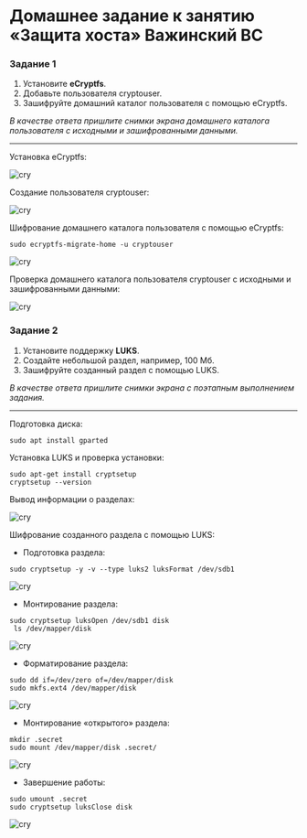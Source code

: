 # Домашнее задание к занятию  «Защита хоста» Важинский ВС

### Задание 1

1. Установите **eCryptfs**.
2. Добавьте пользователя cryptouser.
3. Зашифруйте домашний каталог пользователя с помощью eCryptfs.


*В качестве ответа  пришлите снимки экрана домашнего каталога пользователя с исходными и зашифрованными данными.*  

---

Установка eCryptfs:

![cry](./img/cry1.png)

Создание пользователя cryptouser:

![cry](./img/cry2.png)

Шифрование домашнего каталога пользователя с помощью eCryptfs:

```
sudo ecryptfs-migrate-home -u cryptouser
```

![cry](./img/cry3.png)

Проверка домашнего каталога пользователя cryptouser с исходными и зашифрованными данными:

![cry](./img/cry4.png)

### Задание 2

1. Установите поддержку **LUKS**.
2. Создайте небольшой раздел, например, 100 Мб.
3. Зашифруйте созданный раздел с помощью LUKS.

*В качестве ответа пришлите снимки экрана с поэтапным выполнением задания.*

---

Подготовка диска:

```
sudo apt install gparted
```

Установка LUKS и проверка установки:

```
sudo apt-get install cryptsetup
cryptsetup --version
```

Вывод информации о разделах:

![cry](./img/cry5.png)

Шифрование созданного раздела с помощью LUKS:
- Подготовка раздела:

```
sudo cryptsetup -y -v --type luks2 luksFormat /dev/sdb1
```

![cry](./img/cry6.png)

- Монтирование раздела:

```
sudo cryptsetup luksOpen /dev/sdb1 disk
 ls /dev/mapper/disk
```

![cry](./img/cry7.png)

- Форматирование раздела:

```
sudo dd if=/dev/zero of=/dev/mapper/disk
sudo mkfs.ext4 /dev/mapper/disk
```

![cry](./img/cry8.png)

- Монтирование «открытого» раздела:

```
mkdir .secret
sudo mount /dev/mapper/disk .secret/
```

![cry](./img/cry9.png)

- Завершение работы:

```
sudo umount .secret
sudo cryptsetup luksClose disk
```

![cry](./img/cry10.png)
